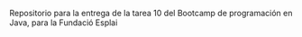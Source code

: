 Repositorio para la entrega de la tarea 10 del Bootcamp de programación en Java, para la Fundació Esplai
